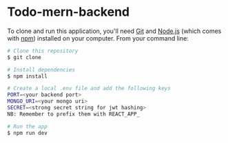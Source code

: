 # Todo-mern-backend

To clone and run this application, you'll need [Git](https://git-scm.com) and [Node.js](https://nodejs.org/en/download/) (which comes with [npm](http://npmjs.com)) installed on your computer. From your command line:

```bash
# Clone this repository
$ git clone 

# Install dependencies
$ npm install

# Create a local .env file and add the following keys
PORT=<your backend port>
MONGO_URI=<your mongo uri>
SECRET=<strong secret string for jwt hashing>
NB: Remember to prefix them with REACT_APP_

# Run the app
$ npm run dev
```
